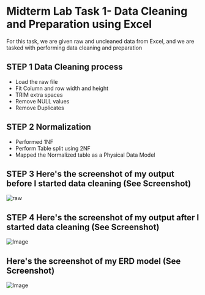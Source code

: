 # Midterm Lab Task 1- Data Cleaning and Preparation using Excel 
For this task, we are given raw and uncleaned data from Excel, and we are tasked with performing data cleaning and preparation

## STEP 1 Data Cleaning process
- Load the raw file
- Fit Column and row width and height
- TRIM extra spaces
- Remove NULL values
- Remove Duplicates
## STEP 2 Normalization
- Performed 1NF
- Perform Table split using 2NF
- Mapped the Normalized table as a Physical Data Model 
## STEP 3 Here's the screenshot of my output before I started data cleaning (See Screenshot)
![raw](https://github.com/user-attachments/assets/e0375d56-cc93-4908-9492-90f4aa3642d7)

## STEP 4 Here's the screenshot of my output after I started data cleaning (See Screenshot)
![Image](https://github.com/user-attachments/assets/7964220f-eaed-4296-99a2-ca1a5ed2131a)

## Here's the screenshot of my ERD model (See Screenshot)
![Image](https://github.com/user-attachments/assets/93f70501-ae8e-4852-b153-d21de38a61c1)

